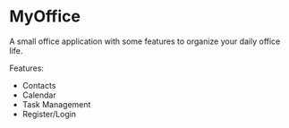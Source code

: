 # MyOffice
A small office application with some features to organize your daily office life.

Features:
- Contacts
- Calendar
- Task Management
- Register/Login
